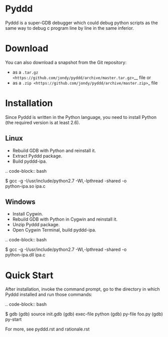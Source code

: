 Pyddd
=====

Pyddd is a super-GDB debugger which could debug python scripts as the
same way to debug c program line by line in the same inferior.

Download
========

You can also download a snapshot from the Git repository:

* as a `.tar.gz <https://github.com/jondy/pyddd/archive/master.tar.gz>`__
  file or
* as a `.zip <https://github.com/jondy/pyddd/archive/master.zip>`_ file

Installation
============

Since Pyddd is written in the Python language, you need to install
Python (the required version is at least 2.6).

Linux
-----

* Rebuild GDB with Python and reinstall it.
* Extract Pyddd package.
* Build pyddd-ipa.

.. code-block:: bash

   $ gcc -g -I/usr/include/python2.7 -Wl,-lpthread -shared -o \
   python-ipa.so ipa.c

Windows
-------

* Install Cygwin.
* Rebuild GDB with Python in Cygwin and reinstall it.
* Unzip Pyddd package.
* Open Cygwin Terminal, build pyddd-ipa.

.. code-block:: bash

   $ gcc -g -I/usr/include/python2.7 -Wl,-lpthread -shared -o \
   python-ipa.dll ipa.c

Quick Start
===========

After installation, invoke the command prompt, go to the directory
in which Pyddd installed and run those commands:

.. code-block:: bash

  $ gdb
  (gdb) source init.gdb
  (gdb) exec-file python
  (gdb) py-file foo.py
  (gdb) py-start

For more, see pyddd.rst and rationale.rst

